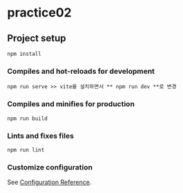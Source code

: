 # practice02

## Project setup
```
npm install
```

### Compiles and hot-reloads for development
```
npm run serve >> vite를 설치하면서 ** npm run dev **로 변경
```

### Compiles and minifies for production
```
npm run build
```

### Lints and fixes files
```
npm run lint
```

### Customize configuration
See [Configuration Reference](https://cli.vuejs.org/config/).
